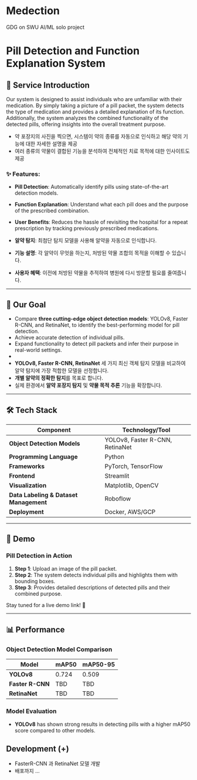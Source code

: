 # Medection
GDG on SWU AI/ML solo project

# Pill Detection and Function Explanation System

## 🚀 Service Introduction
Our system is designed to assist individuals who are unfamiliar with their medication. By simply taking a picture of a pill packet, the system detects the type of medication and provides a detailed explanation of its function. Additionally, the system analyzes the combined functionality of the detected pills, offering insights into the overall treatment purpose.
- 약 포장지의 사진을 찍으면, 시스템이 약의 종류를 자동으로 인식하고 해당 약의 기능에 대한 자세한 설명을 제공
- 여러 종류의 약물이 결합된 기능을 분석하여 전체적인 치료 목적에 대한 인사이트도 제공



### ✨ Features:
- **Pill Detection**: Automatically identify pills using state-of-the-art detection models.
- **Function Explanation**: Understand what each pill does and the purpose of the prescribed combination.
- **User Benefits**: Reduces the hassle of revisiting the hospital for a repeat prescription by tracking previously prescribed medications.
  
- **알약 탐지**: 최첨단 탐지 모델을 사용해 알약을 자동으로 인식합니다.
- **기능 설명**: 각 알약이 무엇을 하는지, 처방된 약물 조합의 목적을 이해할 수 있습니다.
- **사용자 혜택**: 이전에 처방된 약물을 추적하여 병원에 다시 방문할 필요를 줄여줍니다.

---

## 🎯 Our Goal
- Compare **three cutting-edge object detection models**: YOLOv8, Faster R-CNN, and RetinaNet, to identify the best-performing model for pill detection.
- Achieve accurate detection of individual pills.
- Expand functionality to detect pill packets and infer their purpose in real-world settings.
- 
- **YOLOv8, Faster R-CNN, RetinaNet** 세 가지 최신 객체 탐지 모델을 비교하여 알약 탐지에 가장 적합한 모델을 선정합니다.
- **개별 알약의 정확한 탐지**를 목표로 합니다.
- 실제 환경에서 **알약 포장지 탐지** 및 **약물 목적 추론** 기능을 확장합니다.

---

## 🛠️ Tech Stack
| Component                  | Technology/Tool       |
|----------------------------|-----------------------|
| **Object Detection Models**| YOLOv8, Faster R-CNN, RetinaNet |
| **Programming Language**   | Python               |
| **Frameworks**             | PyTorch, TensorFlow  |
| **Frontend**               | Streamlit            |
| **Visualization**          | Matplotlib, OpenCV   |
| **Data Labeling & Dataset Management** | Roboflow            |
| **Deployment**             | Docker, AWS/GCP      |

---

## 🎥 Demo
### Pill Detection in Action
1. **Step 1**: Upload an image of the pill packet.
2. **Step 2**: The system detects individual pills and highlights them with bounding boxes.
3. **Step 3**: Provides detailed descriptions of detected pills and their combined purpose.




Stay tuned for a live demo link! 🚧

---

## 📊 Performance

### Object Detection Model Comparison
| Model              | mAP50    | mAP50-95 |
|--------------------|----------|----------|
| **YOLOv8**         | 0.724    | 0.509    |
| **Faster R-CNN**   | TBD      | TBD      |
| **RetinaNet**      | TBD      | TBD      |

### Model Evaluation
- **YOLOv8** has shown strong results in detecting pills with a higher mAP50 score compared to other models.

## Development (+)
- FasterR-CNN 과 RetinaNet 모델 개발
- 배포까지 ... 
